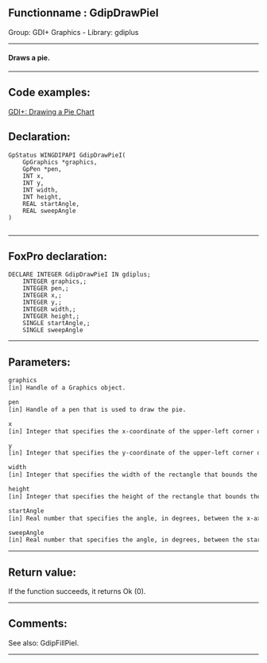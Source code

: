 <link rel="stylesheet" type="text/css" href="../../css/win32api.css">  
<link rel="stylesheet" href="https://cdnjs.cloudflare.com/ajax/libs/font-awesome/4.7.0/css/font-awesome.min.css">

## Functionname : GdipDrawPieI
Group: GDI+ Graphics - Library: gdiplus    
***  


#### Draws a pie.

***  


## Code examples:
[GDI+: Drawing a Pie Chart](../../samples/sample_514.md)  

## Declaration:
```foxpro  
GpStatus WINGDIPAPI GdipDrawPieI(
	GpGraphics *graphics,
	GpPen *pen,
	INT x,
	INT y,
	INT width,
	INT height,
	REAL startAngle,
	REAL sweepAngle
)
  
```  
***  


## FoxPro declaration:
```foxpro  
DECLARE INTEGER GdipDrawPieI IN gdiplus;
	INTEGER graphics,;
	INTEGER pen,;
	INTEGER x,;
	INTEGER y,;
	INTEGER width,;
	INTEGER height,;
	SINGLE startAngle,;
	SINGLE sweepAngle  
```  
***  


## Parameters:
```txt  
graphics
[in] Handle of a Graphics object.

pen
[in] Handle of a pen that is used to draw the pie.

x
[in] Integer that specifies the x-coordinate of the upper-left corner of the rectangle that bounds the ellipse in which to draw the pie.

y
[in] Integer that specifies the y-coordinate of the upper-left corner of the rectangle that bounds the ellipse in which to draw the pie.

width
[in] Integer that specifies the width of the rectangle that bounds the ellipse in which to draw the pie.

height
[in] Integer that specifies the height of the rectangle that bounds the ellipse in which to draw the pie.

startAngle
[in] Real number that specifies the angle, in degrees, between the x-axis and the starting point of the arc that defines the pie. A positive value specifies clockwise rotation.

sweepAngle
[in] Real number that specifies the angle, in degrees, between the starting and ending points of the arc that defines the pie. A positive value specifies clockwise rotation.  
```  
***  


## Return value:
If the function succeeds, it returns Ok (0).  
***  


## Comments:
See also: GdipFillPieI.  
  
***  

